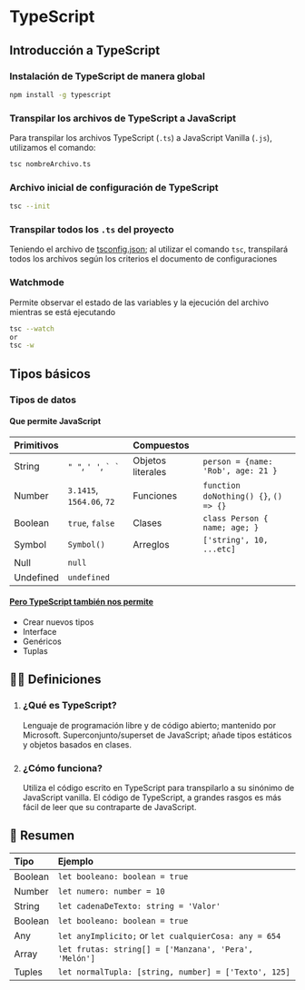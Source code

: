# TypeScript

## Introducción a TypeScript

### Instalación de TypeScript de manera global

```bash
npm install -g typescript
```

### Transpilar los archivos de TypeScript a JavaScript

Para transpilar los archivos TypeScript (`.ts`) a JavaScript Vanilla (`.js`), utilizamos el comando:

```bash
tsc nombreArchivo.ts
```

### Archivo inicial de configuración de TypeScript

```bash
tsc --init
```

### Transpilar todos los `.ts` del proyecto

Teniendo el archivo de [tsconfig.json](./01-bases/tsconfig.json); al utilizar el comando `tsc`, transpilará todos los archivos según los criterios el documento de configuraciones

### Watchmode

Permite observar el estado de las variables y la ejecución del archivo mientras se está ejecutando

```bash
tsc --watch
or
tsc -w
```

## Tipos básicos

### Tipos de datos

#### Que permite JavaScript

| Primitivos |                           | Compuestos        |                                       |
| :--------- | :------------------------ | :---------------- | :------------------------------------ |
| String     | `" "`, `' '`, `` ` ` ``   | Objetos literales | `person = {name: 'Rob', age: 21 }`    |
| Number     | `3.1415`, `1564.06`, `72` | Funciones         | `function doNothing() {}`, `() => {}` |
| Boolean    | `true`, `false`           | Clases            | `class Person { name; age; }`         |
| Symbol     | `Symbol()`                | Arreglos          | `['string', 10, ...etc]`              |
| Null       | `null`                    |                   |                                       |
| Undefined  | `undefined`               |                   |                                       |

#### [Pero TypeScript también nos permite](https://www.typescriptlang.org/docs/handbook/2/everyday-types.html)

- Crear nuevos tipos
- Interface
- Genéricos
- Tuplas

## ✍🏻 Definiciones

1. ### ¿Qué es TypeScript?
   Lenguaje de programación libre y de código abierto; mantenido por Microsoft. Superconjunto/superset de JavaScript; añade tipos estáticos y objetos basados en clases.
2. ### ¿Cómo funciona?
   Utiliza el código escrito en TypeScript para transpilarlo a su sinónimo de JavaScript vanilla. El código de TypeScript, a grandes rasgos es más fácil de leer que su contraparte de JavaScript.

## 📝 Resumen

| Tipo    | Ejemplo                                                |
| :------ | :----------------------------------------------------- |
| Boolean | `let booleano: boolean = true`                         |
| Number  | `let numero: number = 10`                              |
| String  | `let cadenaDeTexto: string = 'Valor'`                  |
| Boolean | `let booleano: boolean = true`                         |
| Any     | `let anyImplicito;` or `let cualquierCosa: any = 654 ` |
| Array   | `let frutas: string[] = ['Manzana', 'Pera', 'Melón']`  |
| Tuples  | `let normalTupla: [string, number] = ['Texto', 125]`   |
